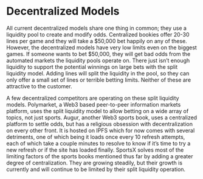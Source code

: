 # Decentralized Models

All current decentralized models share one thing in common; they use a liquidity pool to create and modify odds. Centralized bookies offer 20-30 lines per game and they will take a $50,000 bet happily on any of these. However, the decentralized models have very low limits even on the biggest games. If someone wants to bet $50,000, they will get bad odds from the automated markets the liquidity pools operate on. There just isn’t enough liquidity to support the potential winnings on large bets with the split liquidity model. Adding lines will split the liquidity in the pool, so they can only offer a small set of lines or terrible betting limits. Neither of these are attractive to the customer.

A few decentralized competitors are operating on these split liquidity models. Polymarket, a Web3 based peer-to-peer information markets platform, uses the split liquidity model to allow betting on a wide array of topics, not just sports. Augur, another Web3 sports book, uses a centralized platform to settle odds, but has a religious obsession with decentralization on every other front. It is hosted on IPFS which for now comes with several detriments, one of which being it loads once every 10 refresh attempts, each of which take a couple minutes to resolve to know if it’s time to try a new refresh or if the site has loaded finally. SportsX solves most of the limiting factors of the sports books mentioned thus far by adding a greater degree of centralization. They are growing steadily, but their growth is currently and will continue to be limited by their split liquidity operation.
